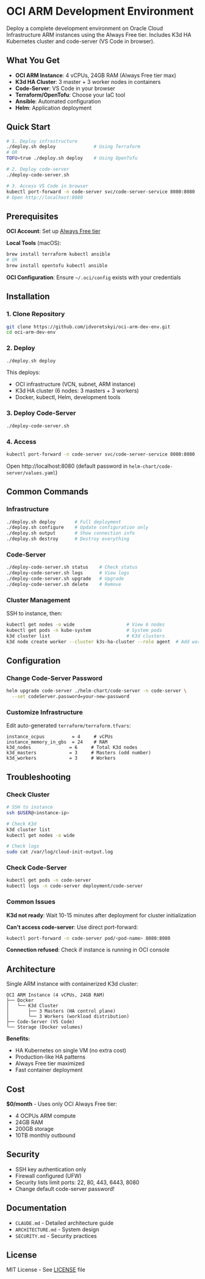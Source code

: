 # OCI ARM Development Environment

Deploy a complete development environment on Oracle Cloud Infrastructure ARM instances using the Always Free tier. Includes K3d HA Kubernetes cluster and code-server (VS Code in browser).

## What You Get

- **OCI ARM Instance**: 4 vCPUs, 24GB RAM (Always Free tier max)
- **K3d HA Cluster**: 3 master + 3 worker nodes in containers
- **Code-Server**: VS Code in your browser
- **Terraform/OpenTofu**: Choose your IaC tool
- **Ansible**: Automated configuration
- **Helm**: Application deployment

## Quick Start

```bash
# 1. Deploy infrastructure
./deploy.sh deploy              # Using Terraform
# OR
TOFU=true ./deploy.sh deploy    # Using OpenTofu

# 2. Deploy code-server
./deploy-code-server.sh

# 3. Access VS Code in browser
kubectl port-forward -n code-server svc/code-server-service 8080:8080
# Open http://localhost:8080
```

## Prerequisites

**OCI Account**: Set up [Always Free tier](https://www.oracle.com/cloud/free/)

**Local Tools** (macOS):
```bash
brew install terraform kubectl ansible
# OR
brew install opentofu kubectl ansible
```

**OCI Configuration**: Ensure `~/.oci/config` exists with your credentials

## Installation

### 1. Clone Repository

```bash
git clone https://github.com/idvoretskyi/oci-arm-dev-env.git
cd oci-arm-dev-env
```

### 2. Deploy

```bash
./deploy.sh deploy
```

This deploys:
- OCI infrastructure (VCN, subnet, ARM instance)
- K3d HA cluster (6 nodes: 3 masters + 3 workers)
- Docker, kubectl, Helm, development tools

### 3. Deploy Code-Server

```bash
./deploy-code-server.sh
```

### 4. Access

```bash
kubectl port-forward -n code-server svc/code-server-service 8080:8080
```

Open http://localhost:8080 (default password in `helm-chart/code-server/values.yaml`)

## Common Commands

### Infrastructure

```bash
./deploy.sh deploy       # Full deployment
./deploy.sh configure    # Update configuration only
./deploy.sh output       # Show connection info
./deploy.sh destroy      # Destroy everything
```

### Code-Server

```bash
./deploy-code-server.sh status    # Check status
./deploy-code-server.sh logs      # View logs
./deploy-code-server.sh upgrade   # Upgrade
./deploy-code-server.sh delete    # Remove
```

### Cluster Management

SSH to instance, then:

```bash
kubectl get nodes -o wide                   # View 6 nodes
kubectl get pods -n kube-system             # System pods
k3d cluster list                            # K3d clusters
k3d node create worker --cluster k3s-ha-cluster --role agent  # Add worker
```

## Configuration

### Change Code-Server Password

```bash
helm upgrade code-server ./helm-chart/code-server -n code-server \
  --set codeServer.password=your-new-password
```

### Customize Infrastructure

Edit auto-generated `terraform/terraform.tfvars`:

```hcl
instance_ocpus          = 4     # vCPUs
instance_memory_in_gbs  = 24    # RAM
k3d_nodes              = 6     # Total K3d nodes
k3d_masters            = 3     # Masters (odd number)
k3d_workers            = 3     # Workers
```

## Troubleshooting

### Check Cluster

```bash
# SSH to instance
ssh $USER@<instance-ip>

# Check K3d
k3d cluster list
kubectl get nodes -o wide

# Check logs
sudo cat /var/log/cloud-init-output.log
```

### Check Code-Server

```bash
kubectl get pods -n code-server
kubectl logs -n code-server deployment/code-server
```

### Common Issues

**K3d not ready**: Wait 10-15 minutes after deployment for cluster initialization

**Can't access code-server**: Use direct port-forward:
```bash
kubectl port-forward -n code-server pod/<pod-name> 8080:8080
```

**Connection refused**: Check if instance is running in OCI console

## Architecture

Single ARM instance with containerized K3d cluster:

```
OCI ARM Instance (4 vCPUs, 24GB RAM)
├── Docker
│   └── K3d Cluster
│       ├── 3 Masters (HA control plane)
│       └── 3 Workers (workload distribution)
├── Code-Server (VS Code)
└── Storage (Docker volumes)
```

**Benefits:**
- HA Kubernetes on single VM (no extra cost)
- Production-like HA patterns
- Always Free tier maximized
- Fast container deployment

## Cost

**$0/month** - Uses only OCI Always Free tier:
- 4 OCPUs ARM compute
- 24GB RAM
- 200GB storage
- 10TB monthly outbound

## Security

- SSH key authentication only
- Firewall configured (UFW)
- Security lists limit ports: 22, 80, 443, 6443, 8080
- Change default code-server password!

## Documentation

- `CLAUDE.md` - Detailed architecture guide
- `ARCHITECTURE.md` - System design
- `SECURITY.md` - Security practices

## License

MIT License - See [LICENSE](LICENSE) file
